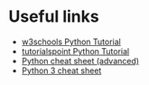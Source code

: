 # Useful links

- [w3schools Python Tutorial](https://www.w3schools.com/python/python_intro.asp)
- [tutorialspoint Python Tutorial](https://www.tutorialspoint.com/python/index.htm)
- [Python cheat sheet (advanced)](https://gto76.github.io/python-cheatsheet/)
- [Python 3 cheat sheet](http://sixthresearcher.com/wp-content/uploads/2016/12/Python3_reference_cheat_sheet.pdf)